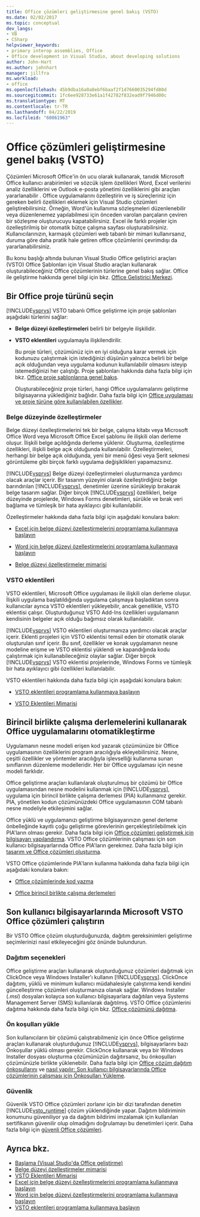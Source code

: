 ```yaml
---
title: Office çözümleri geliştirmesine genel bakış (VSTO)
ms.date: 02/02/2017
ms.topic: conceptual
dev_langs:
- VB
- CSharp
helpviewer_keywords:
- primary interop assemblies, Office
- Office development in Visual Studio, about developing solutions
author: John-Hart
ms.author: johnhart
manager: jillfra
ms.workload:
- office
ms.openlocfilehash: 45b9dba16a0a8ebf6baaf2f1d7660035294fd80d
ms.sourcegitcommit: 1fc6ee928733e61a1f42782f832ead9f7946d00c
ms.translationtype: MT
ms.contentlocale: tr-TR
ms.lasthandoff: 04/22/2019
ms.locfileid: "60061963"
---
```

# <a name="office-solutions-development-overview-vsto"></a>Office çözümleri geliştirmesine genel bakış (VSTO)
  Çözümleri Microsoft Office'in ön ucu olarak kullanarak, tanıdık Microsoft Office kullanıcı arabirimleri ve sözcük işlem özellikleri Word, Excel verilerini analiz özelliklerini ve Outlook e-posta yönetimi özelliklerini gibi araçları yararlanabilir . Office uygulamalarını özelleştirin ve iş süreçleriniz için gereken belirli özellikleri eklemek için Visual Studio çözümleri geliştirebilirsiniz. Örneğin, Word'ün kullanıma sözleşmeleri düzenlenebilir veya düzenlenemez yapılabilmesi için önceden varolan parçaların çeviren bir sözleşme oluşturucuyu kapatabilirsiniz. Excel ile farklı projeler için özelleştirilmiş bir otomatik bütçe çalışma sayfası oluşturabilirsiniz. Kullanıcılarınızın, karmaşık çözümleri web tabanlı bir mimari kullanırsanız, duruma göre daha pratik hale getiren office çözümlerini çevrimdışı da yararlanabilirsiniz.

 Bu konu başlığı altında bulunan Visual Studio Office geliştirici araçları (VSTO) Office Şablonları için Visual Studio araçları kullanarak oluşturabileceğiniz Office çözümlerinin türlerine genel bakış sağlar. Office ile geliştirme hakkında genel bilgi için bkz. [Office Geliştirici Merkezi](https://dev.office.com/).

## <a name="choose-an-office-project-type"></a>Bir Office proje türünü seçin
 [!INCLUDE[vsprvs](../sharepoint/includes/vsprvs-md.md)] VSTO tabanlı Office geliştirme için proje şablonları aşağıdaki türlerini sağlar:

- **Belge düzeyi özelleştirmeleri** belirli bir belgeyle ilişkilidir.

- **VSTO eklentileri** uygulamayla ilişkilendirilir.

  Bu proje türleri, çözümünüz için en iyi olduğuna karar vermek için kodunuzu çalıştırmak için istediğinizi düşünün yalnızca belirli bir belge açık olduğundan veya uygulama kodunun kullanılabilir olmasını isteyip istemediğinizi her çalıştığı. Proje şablonları hakkında daha fazla bilgi için bkz. [Office proje şablonlarına genel bakış](../vsto/office-project-templates-overview.md).

  Oluşturabileceğiniz proje türleri, hangi Office uygulamalarını geliştirme bilgisayarına yüklediğiniz bağlıdır. Daha fazla bilgi için [Office uygulaması ve proje türüne göre kullanılabilen özellikler](../vsto/features-available-by-office-application-and-project-type.md).

### <a name="document-level-customizations"></a>Belge düzeyinde özelleştirmeler
 Belge düzeyi özelleştirmelerini tek bir belge, çalışma kitabı veya Microsoft Office Word veya Microsoft Office Excel şablonu ile ilişkili olan derleme oluşur. İlişkili belge açıldığında derleme yüklenir. Oluşturma, özelleştirme özellikleri, ilişkili belge açık olduğunda kullanılabilir. Özelleştirmeleri, herhangi bir belge açık olduğunda, yeni bir menü öğesi veya Şerit sekmesi görüntüleme gibi birçok farklı uygulama değişiklikleri yapamazsınız.

 [!INCLUDE[vsprvs](../sharepoint/includes/vsprvs-md.md)] Belge düzeyi özelleştirmeleri oluşturmanıza yardımcı olacak araçlar içerir. Bir tasarım yüzeyini olarak özelleştirdiğiniz belge barındırılan [!INCLUDE[vsprvs](../sharepoint/includes/vsprvs-md.md)], denetimler üzerine sürükleyip bırakarak belge tasarım sağlar. Diğer birçok [!INCLUDE[vsprvs](../sharepoint/includes/vsprvs-md.md)] özellikleri, belge düzeyinde projelerde, Windows Forms denetimleri, sürükle ve bırak veri bağlama ve tümleşik bir hata ayıklayıcı gibi kullanılabilir.

 Özelleştirmeler hakkında daha fazla bilgi için aşağıdaki konulara bakın:

- [Excel için belge düzeyi özelleştirmelerini programlama kullanmaya başlayın](../vsto/getting-started-programming-document-level-customizations-for-excel.md)

- [Word için belge düzeyi özelleştirmelerini programlama kullanmaya başlayın](../vsto/getting-started-programming-document-level-customizations-for-word.md)

- [Belge düzeyi özelleştirmeler mimarisi](../vsto/architecture-of-document-level-customizations.md)

### <a name="vsto-add-ins"></a>VSTO eklentileri
 VSTO eklentileri, Microsoft Office uygulaması ile ilişkili olan derleme oluşur. İlişkili uygulama başlatıldığında uygulama çalışmaya başladıktan sonra kullanıcılar ayrıca VSTO eklentileri yükleyebilir, ancak genellikle, VSTO eklentisi çalışır. Oluşturduğunuz VSTO Add-Ins özellikleri uygulamanın kendisinin belgeler açık olduğu bağımsız olarak kullanılabilir.

 [!INCLUDE[vsprvs](../sharepoint/includes/vsprvs-md.md)] VSTO eklentileri oluşturmanıza yardımcı olacak araçlar içerir. Eklenti projeleri için VSTO eklentisi temsil eden bir otomatik olarak oluşturulan sınıf içerir. Bu sınıf, özellikler ve konak uygulamanın nesne modeline erişme ve VSTO eklentisi yüklendi ve kapandığında kodu çalıştırmak için kullanabileceğiniz olaylar sağlar. Diğer birçok [!INCLUDE[vsprvs](../sharepoint/includes/vsprvs-md.md)] VSTO eklentisi projelerinde, Windows Forms ve tümleşik bir hata ayıklayıcı gibi özellikleri kullanılabilir.

 VSTO eklentileri hakkında daha fazla bilgi için aşağıdaki konulara bakın:

- [VSTO eklentileri programlama kullanmaya başlayın](../vsto/getting-started-programming-vsto-add-ins.md)

- [VSTO Eklentileri Mimarisi](../vsto/architecture-of-vsto-add-ins.md)

## <a name="automate-office-applications-by-using-primary-interop-assemblies"></a>Birincil birlikte çalışma derlemelerini kullanarak Office uygulamalarını otomatikleştirme
 Uygulamanın nesne modeli erişen kod yazarak çözümünüze bir Office uygulamasının özelliklerini program aracılığıyla ekleyebilirsiniz. Nesne, çeşitli özellikler ve yöntemler aracılığıyla işlevselliği kullanıma sunan sınıflarının düzenleme modelleridir. Her bir Office uygulaması için nesne modeli farklıdır.

 Office geliştirme araçları kullanılarak oluşturulmuş bir çözümü bir Office uygulamasından nesne modelini kullanmak için [!INCLUDE[vsprvs](../sharepoint/includes/vsprvs-md.md)], uygulama için birincil birlikte çalışma derlemesi (PIA) kullanmanız gerekir. PIA, yönetilen kodun çözümünüzdeki Office uygulamasının COM tabanlı nesne modeliyle etkileşimini sağlar.

 Office yüklü ve uygulamanızı geliştirme bilgisayarınızın genel derleme önbelleğinde kayıtlı çoğu geliştirme görevlerinin gerçekleştirilebilmek için PIA'ların olması gerekir. Daha fazla bilgi için [Office çözümleri geliştirmek için bilgisayarı yapılandırma](../vsto/configuring-a-computer-to-develop-office-solutions.md). VSTO Office çözümlerinin çalışması için son kullanıcı bilgisayarlarında Office PIA'ların gerekmez. Daha fazla bilgi için [tasarım ve Office çözümleri oluşturma](../vsto/designing-and-creating-office-solutions.md).

 VSTO Office çözümlerinde PIA'ların kullanma hakkında daha fazla bilgi için aşağıdaki konulara bakın:

- [Office çözümlerinde kod yazma](../vsto/writing-code-in-office-solutions.md)

- [Office birincil birlikte çalışma derlemeleri](../vsto/office-primary-interop-assemblies.md)

## <a name="run-microsoft-vsto-office-solutions-on-end-user-computers"></a>Son kullanıcı bilgisayarlarında Microsoft VSTO Office çözümleri çalıştırın
 Bir VSTO Office çözüm oluşturduğunuzda, dağıtım gereksinimleri geliştirme seçimlerinizi nasıl etkileyeceğini göz önünde bulundurun.

### <a name="deployment-options"></a>Dağıtım seçenekleri
 Office geliştirme araçları kullanarak oluşturduğunuz çözümleri dağıtmak için ClickOnce veya Windows Installer'ı kullanın [!INCLUDE[vsprvs](../sharepoint/includes/vsprvs-md.md)]. ClickOnce dağıtımı, yüklü ve minimum kullanıcı müdahalesiyle çalıştırma kendi kendini güncelleştirme çözümleri oluşturmanıza olanak sağlar. Windows Installer (*.msi*) dosyaları kolayca son kullanıcı bilgisayarlara dağıtılan veya Systems Management Server (SMS) kullanılarak dağıtılmış. VSTO Office çözümlerini dağıtma hakkında daha fazla bilgi için bkz. [Office çözümünü dağıtma](../vsto/deploying-an-office-solution.md).

### <a name="install-prerequisites"></a>Ön koşulları yükle
 Son kullanıcıların bir çözümü çalıştırabilmeniz için önce Office geliştirme araçları kullanarak oluşturduğunuz [!INCLUDE[vsprvs](../sharepoint/includes/vsprvs-md.md)], bilgisayarlarını bazı Önkoşullar yüklü olması gerekir. ClickOnce kullanarak veya bir Windows Installer dosyası oluşturma çözümünüzün dağıtırsanız, bu önkoşulları çözümünüzle birlikte yüklenebilir. Daha fazla bilgi için [Office çözüm dağıtım önkoşullarını](https://msdn.microsoft.com/9f672809-43a3-40a1-9057-397ce3b5126e) ve [nasıl yapılır: Son kullanıcı bilgisayarlarında Office çözümlerinin çalışması için Önkoşulları Yükleme](https://msdn.microsoft.com/74dd2c52-838f-4abf-b2b4-4d7b0c2a0a98).

### <a name="security"></a>Güvenlik
 Güvenlik VSTO Office çözümleri zorlanır için bir dizi tarafından denetim [!INCLUDE[vsto_runtime](../vsto/includes/vsto-runtime-md.md)] çözüm yüklendiğinde yapar. Dağıtım bildiriminin konumunu güveniliyor ya da dağıtım bildirimi imzalamak için kullanılan sertifikanın güvenilir olup olmadığını doğrulamayı bu denetimleri içerir. Daha fazla bilgi için [güvenli Office çözümleri](../vsto/securing-office-solutions.md).

## <a name="see-also"></a>Ayrıca bkz.
- [Başlama &#40;Visual Studio'da Office geliştirme&#41;](../vsto/getting-started-office-development-in-visual-studio.md)
- [Belge düzeyi özelleştirmeler mimarisi](../vsto/architecture-of-document-level-customizations.md)
- [VSTO Eklentileri Mimarisi](../vsto/architecture-of-vsto-add-ins.md)
- [Excel için belge düzeyi özelleştirmelerini programlama kullanmaya başlayın](../vsto/getting-started-programming-document-level-customizations-for-excel.md)
- [Word için belge düzeyi özelleştirmelerini programlama kullanmaya başlayın](../vsto/getting-started-programming-document-level-customizations-for-word.md)
- [VSTO eklentileri programlama kullanmaya başlayın](../vsto/getting-started-programming-vsto-add-ins.md)
